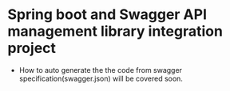 # Spring boot and Swagger API management library integration project

  * How to auto generate the the code from swagger specification(swagger.json) will be covered soon.
